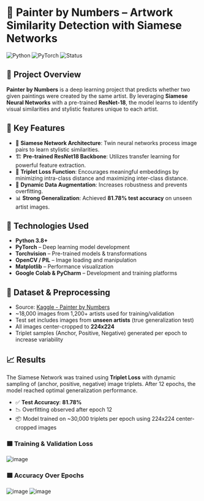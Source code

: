 # 🎨 Painter by Numbers – Artwork Similarity Detection with Siamese Networks

![Python](https://img.shields.io/badge/Python-3.8+-blue?style=flat&logo=python) 
![PyTorch](https://img.shields.io/badge/PyTorch-Deep_Learning-red?style=flat&logo=pytorch)
![Status](https://img.shields.io/badge/Status-Completed-brightgreen)

## 📌 Project Overview

**Painter by Numbers** is a deep learning project that predicts whether two given paintings were created by the same artist. By leveraging **Siamese Neural Networks** with a pre-trained **ResNet-18**, the model learns to identify visual similarities and stylistic features unique to each artist. 

## 🚀 Key Features

- 🧠 **Siamese Network Architecture**: Twin neural networks process image pairs to learn stylistic similarities.
- 🏗️ **Pre-trained ResNet18 Backbone**: Utilizes transfer learning for powerful feature extraction.
- 🔺 **Triplet Loss Function**: Encourages meaningful embeddings by minimizing intra-class distance and maximizing inter-class distance.
- 🔄 **Dynamic Data Augmentation**: Increases robustness and prevents overfitting.
- 📊 **Strong Generalization**: Achieved **81.78% test accuracy** on unseen artist images.

## 🧰 Technologies Used

- **Python 3.8+**
- **PyTorch** – Deep learning model development
- **Torchvision** – Pre-trained models & transformations
- **OpenCV / PIL** – Image loading and manipulation
- **Matplotlib** – Performance visualization
- **Google Colab & PyCharm** – Development and training platforms

## 📂 Dataset & Preprocessing

- Source: [Kaggle - Painter by Numbers](https://www.kaggle.com/competitions/painter-by-numbers)
- ~18,000 images from 1,200+ artists used for training/validation
- Test set includes images from **unseen artists** (true generalization test)
- All images center-cropped to **224x224**
- Triplet samples (Anchor, Positive, Negative) generated per epoch to increase variability


## 📈 Results

The Siamese Network was trained using **Triplet Loss** with dynamic sampling of (anchor, positive, negative) image triplets. After 12 epochs, the model reached optimal generalization performance.

- ✅ **Test Accuracy**: **81.78%**
- 📉 Overfitting observed after epoch 12
- 📦 Model trained on ~30,000 triplets per epoch using 224x224 center-cropped images

### 🟪 Training & Validation Loss

![image](https://github.com/user-attachments/assets/6883cadf-c289-4caa-8980-8e7deeff7a4e)

### 🟩 Accuracy Over Epochs

![image](https://github.com/user-attachments/assets/412a9b86-ad0b-4a8e-99d0-9919f94a0d8f)
![image](https://github.com/user-attachments/assets/7c8eb610-717e-4852-8f15-f970905e695f)

